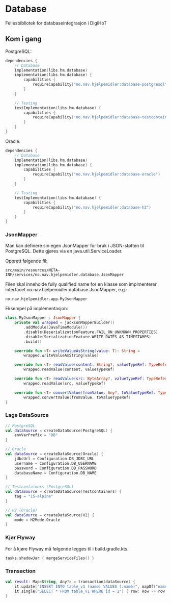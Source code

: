 # Database

Fellesbibliotek for databaseintegrasjon i DigiHoT

## Kom i gang

PostgreSQL:

```kotlin
dependencies {
    // Database
    implementation(libs.hm.database)
    implementation(libs.hm.database) {
        capabilities {
            requireCapability("no.nav.hjelpemidler:database-postgresql")
        }
    }

    // Testing
    testImplementation(libs.hm.database) {
        capabilities {
            requireCapability("no.nav.hjelpemidler:database-testcontainers")
        }
    }
}
```

Oracle:

```kotlin
dependencies {
    // Database
    implementation(libs.hm.database)
    implementation(libs.hm.database) {
        capabilities {
            requireCapability("no.nav.hjelpemidler:database-oracle")
        }
    }

    // Testing
    testImplementation(libs.hm.database) {
        capabilities {
            requireCapability("no.nav.hjelpemidler:database-h2")
        }
    }
}
```

### JsonMapper

Man kan definere sin egen JsonMapper for bruk i JSON-støtten til PostgreSQL. Dette gjøres via
en java.util.ServiceLoader.

Opprett følgende fil:

```text
src/main/resources/META-INF/services/no.nav.hjelpemidler.database.JsonMapper
```

Filen skal inneholde fully qualified name for en klasse som implmenterer interfacet
no.nav.hjelpemidler.database.JsonMapper, e.g.:

```text
no.nav.hjelpemidler.app.MyJsonMapper
```

Eksempel på implementasjon:

```kotlin
class MyJsonMapper : JsonMapper {
    private val wrapped = jacksonMapperBuilder()
        .addModule(JavaTimeModule())
        .disable(DeserializationFeature.FAIL_ON_UNKNOWN_PROPERTIES)
        .disable(SerializationFeature.WRITE_DATES_AS_TIMESTAMPS)
        .build()

    override fun <T> writeValueAsString(value: T): String =
        wrapped.writeValueAsString(value)

    override fun <T> readValue(content: String?, valueTypeRef: TypeReference<T>): T =
        wrapped.readValue(content, valueTypeRef)

    override fun <T> readValue(src: ByteArray?, valueTypeRef: TypeReference<T>): T =
        wrapped.readValue(src, valueTypeRef)

    override fun <T> convertValue(fromValue: Any?, toValueTypeRef: TypeReference<T>): T =
        wrapped.convertValue(fromValue, toValueTypeRef)
}
```

### Lage DataSource

```kotlin
// PostgreSQL
val dataSource = createDataSource(PostgreSQL) {
    envVarPrefix = "DB"
}

// Oracle
val dataSource = createDataSource(Oracle) {
    jdbcUrl = Configuration.DB_JDBC_URL
    username = Configuration.DB_USERNAME
    password = Configuration.DB_PASSWORD
    databaseName = Configuration.DB_NAME
}

// Testcontainers (PostgreSQL)
val dataSource = createDataSource(Testcontainers) {
    tag = "15-alpine"
}

// H2 (Oracle)
val dataSource = createDataSource(H2) {
    mode = H2Mode.Oracle
}
```

### Kjør Flyway

For å kjøre Flyway må følgende legges til i build.gradle.kts.

```kotlin
tasks.shadowJar { mergeServiceFiles() }
```

### Transaction

```kotlin
val result: Map<String, Any?> = transaction(dataSource) {
    it.update("INSERT INTO table_v1 (name) VALUES (:name)", mapOf("name" to "test"))
    it.single("SELECT * FROM table_v1 WHERE id = 1") { row: Row -> row.toMap() }
}
```
